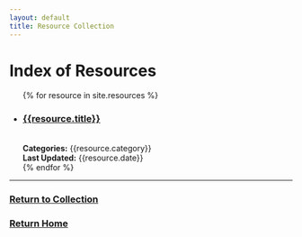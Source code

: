 ```yaml
---
layout: default
title: Resource Collection
---
```


<body>
  <h1>Index of Resources</h1>
  <ul>
    {% for resource in site.resources %}
    <li>
      <a href="{{ site.baseurl | escape }}{{resource.url}}"><h3>{{resource.title}}</h3></a><br>
      <b>Categories:</b> {{resource.category}}<br>
      <b>Last Updated:</b> {{resource.date}}
    </li>
    {% endfor %}
  </ul>
</body>

***
### [Return to Collection](https://bafflerbach.github.io/DSM-CORE/resource-collection)
### [Return Home](https://bafflerbach.github.io/DSM-CORE)
